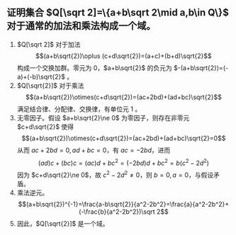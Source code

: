 ## 证明集合 $Q[\sqrt 2]=\{a+b\sqrt 2\mid a,b\in Q\}$ 对于通常的加法和乘法构成一个域。

1. $Q[\sqrt 2]$ 对于加法$$(a+b\sqrt{2})\oplus (c+d\sqrt{2})=(a+c)+(b+d)\sqrt{2}$$构成一个交换加群。零元为 $0$，$a+b\sqrt{2}$ 的负元为 $-(a+b\sqrt{2})=(-a)+(-b)\sqrt{2}$ 。
2. $Q[\sqrt{2}]$ 对于乘法$$(a+b\sqrt{2})\otimes(c+d\sqrt{2})=(ac+2bd)+(ad+bc)\sqrt{2}$$满足结合律、分配律、交换律，有单位元 $1$ 。
3. 无零因子。假设 $a+b\sqrt{2}\ne 0$ 为零因子，则存在非零元 $c+d\sqrt{2}$ 使得$$(a+b\sqrt{2})\otimes(c+d\sqrt{2})=(ac+2bd)+(ad+bc)\sqrt{2}=0$$从而 $ac+2bd=0,ad+bc=0$，有 $ac=-2bd$，进而$$(ad)c+(bc)c=(ac)d+bc^2=(-2bd)d+bc^2=b(c^2-2d^2)$$因为 $c+d\sqrt{2}\ne 0$，故 $c^2-2d^2\ne0$，则 $b=0,a=0$，与假设矛盾。
4. 乘法逆元。$$(a+b\sqrt{2})^{-1}=\frac{a-b\sqrt{2}}{a^2-2b^2}=\frac{a}{a^2-2b^2}+(-\frac{b}{a^2-2b^2})\sqrt 2$$
5. 因此，$Q[\sqrt{2}]$ 是一个域。
